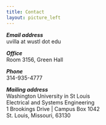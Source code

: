 ```yaml
---
title: Contact
layout: picture_left
---
```


_**Email address**_<br>
uvilla at wustl dot edu

_**Office**_<br>
Room 3156, Green Hall

_**Phone**_<br>
314-935-4777

_**Mailing address**_<br>
Washington University in St Louis<br>
Electrical and Systems Engineering <br>
1 Brookings Drive | Campus Box 1042 <br>
St. Louis, Missouri, 63130
